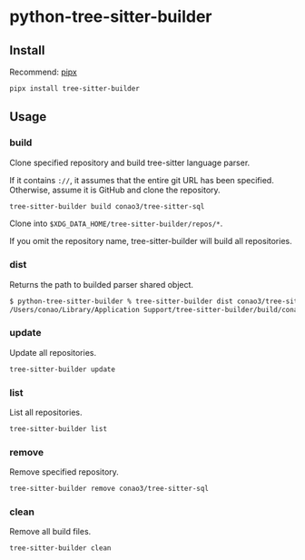 # python-tree-sitter-builder

## Install

Recommend: [pipx](https://pypa.github.io/pipx/)

```bash
pipx install tree-sitter-builder
```

## Usage

### build

Clone specified repository and build tree-sitter language parser.

If it contains `://`, it assumes that the entire git URL has been specified. Otherwise, assume it is GitHub and clone the repository.

```bash
tree-sitter-builder build conao3/tree-sitter-sql
```

Clone into `$XDG_DATA_HOME/tree-sitter-builder/repos/*`.

If you omit the repository name, tree-sitter-builder will build all repositories.

### dist

Returns the path to builded parser shared object.

```bash
$ python-tree-sitter-builder % tree-sitter-builder dist conao3/tree-sitter-sql
/Users/conao/Library/Application Support/tree-sitter-builder/build/conao3__tree-sitter-sql.so
```

### update

Update all repositories.

```bash
tree-sitter-builder update
```

### list

List all repositories.

```bash
tree-sitter-builder list
```

### remove

Remove specified repository.

```bash
tree-sitter-builder remove conao3/tree-sitter-sql
```

### clean

Remove all build files.

```bash
tree-sitter-builder clean
```
